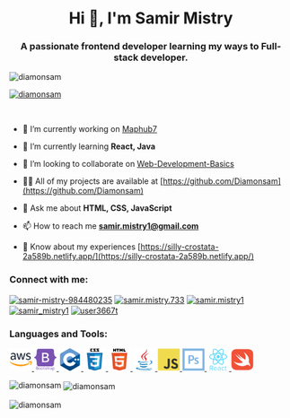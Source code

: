 <h1 align="center">Hi 👋, I'm Samir Mistry</h1>
<h3 align="center">A passionate frontend developer learning my ways to Full-stack developer.</h3>

<p align="left"> <img src="https://komarev.com/ghpvc/?username=diamonsam&label=Profile%20views&color=0e75b6&style=flat" alt="diamonsam" /> </p>

<p align="left"> <a href="https://github.com/ryo-ma/github-profile-trophy"><img src="https://github-profile-trophy.vercel.app/?username=diamonsam" alt="diamonsam" /></a> </p>

<p align="left"> <a href="https://twitter.com/" target="blank"><img src="https://img.shields.io/twitter/follow/?logo=twitter&style=for-the-badge" alt="" /></a> </p>

- 🔭 I’m currently working on [Maphub7](https://maphub7.com/Login.xqy)

- 🌱 I’m currently learning **React, Java**

- 👯 I’m looking to collaborate on [Web-Development-Basics](https://github.com/Diamonsam/Web-Development-Basics)

- 👨‍💻 All of my projects are available at [https://github.com/Diamonsam](https://github.com/Diamonsam)

- 💬 Ask me about **HTML, CSS, JavaScript**

- 📫 How to reach me **samir.mistry1@gmail.com**

- 📄 Know about my experiences [https://silly-crostata-2a589b.netlify.app/](https://silly-crostata-2a589b.netlify.app/)

<h3 align="left">Connect with me:</h3>
<p align="left">
<a href="https://linkedin.com/in/samir-mistry-984480235" target="blank"><img align="center" src="https://raw.githubusercontent.com/rahuldkjain/github-profile-readme-generator/master/src/images/icons/Social/linked-in-alt.svg" alt="samir-mistry-984480235" height="30" width="40" /></a>
<a href="https://fb.com/samir.mistry.733" target="blank"><img align="center" src="https://raw.githubusercontent.com/rahuldkjain/github-profile-readme-generator/master/src/images/icons/Social/facebook.svg" alt="samir.mistry.733" height="30" width="40" /></a>
<a href="https://instagram.com/samir.mistry1" target="blank"><img align="center" src="https://raw.githubusercontent.com/rahuldkjain/github-profile-readme-generator/master/src/images/icons/Social/instagram.svg" alt="samir.mistry1" height="30" width="40" /></a>
<a href="https://www.hackerrank.com/samir_mistry1" target="blank"><img align="center" src="https://raw.githubusercontent.com/rahuldkjain/github-profile-readme-generator/master/src/images/icons/Social/hackerrank.svg" alt="samir_mistry1" height="30" width="40" /></a>
<a href="https://www.leetcode.com/user3667t" target="blank"><img align="center" src="https://raw.githubusercontent.com/rahuldkjain/github-profile-readme-generator/master/src/images/icons/Social/leet-code.svg" alt="user3667t" height="30" width="40" /></a>
</p>

<h3 align="left">Languages and Tools:</h3>
<p align="left"> <a href="https://aws.amazon.com" target="_blank" rel="noreferrer"> <img src="https://raw.githubusercontent.com/devicons/devicon/master/icons/amazonwebservices/amazonwebservices-original-wordmark.svg" alt="aws" width="40" height="40"/> </a> <a href="https://getbootstrap.com" target="_blank" rel="noreferrer"> <img src="https://raw.githubusercontent.com/devicons/devicon/master/icons/bootstrap/bootstrap-plain-wordmark.svg" alt="bootstrap" width="40" height="40"/> </a> <a href="https://www.w3schools.com/cpp/" target="_blank" rel="noreferrer"> <img src="https://raw.githubusercontent.com/devicons/devicon/master/icons/cplusplus/cplusplus-original.svg" alt="cplusplus" width="40" height="40"/> </a> <a href="https://www.w3schools.com/css/" target="_blank" rel="noreferrer"> <img src="https://raw.githubusercontent.com/devicons/devicon/master/icons/css3/css3-original-wordmark.svg" alt="css3" width="40" height="40"/> </a> <a href="https://www.w3.org/html/" target="_blank" rel="noreferrer"> <img src="https://raw.githubusercontent.com/devicons/devicon/master/icons/html5/html5-original-wordmark.svg" alt="html5" width="40" height="40"/> </a> <a href="https://www.java.com" target="_blank" rel="noreferrer"> <img src="https://raw.githubusercontent.com/devicons/devicon/master/icons/java/java-original.svg" alt="java" width="40" height="40"/> </a> <a href="https://developer.mozilla.org/en-US/docs/Web/JavaScript" target="_blank" rel="noreferrer"> <img src="https://raw.githubusercontent.com/devicons/devicon/master/icons/javascript/javascript-original.svg" alt="javascript" width="40" height="40"/> </a> <a href="https://www.photoshop.com/en" target="_blank" rel="noreferrer"> <img src="https://raw.githubusercontent.com/devicons/devicon/master/icons/photoshop/photoshop-line.svg" alt="photoshop" width="40" height="40"/> </a> <a href="https://reactjs.org/" target="_blank" rel="noreferrer"> <img src="https://raw.githubusercontent.com/devicons/devicon/master/icons/react/react-original-wordmark.svg" alt="react" width="40" height="40"/> </a> <a href="https://developer.apple.com/swift/" target="_blank" rel="noreferrer"> <img src="https://raw.githubusercontent.com/devicons/devicon/master/icons/swift/swift-original.svg" alt="swift" width="40" height="40"/> </a> </p>

<p><img align="left" src="https://github-readme-stats.vercel.app/api/top-langs?username=diamonsam&show_icons=true&locale=en&layout=compact" alt="diamonsam" /></p>

<p>&nbsp;<img align="center" src="https://github-readme-stats.vercel.app/api?username=diamonsam&show_icons=true&locale=en" alt="diamonsam" /></p>

<p><img align="center" src="https://github-readme-streak-stats.herokuapp.com/?user=diamonsam&" alt="diamonsam" /></p>

